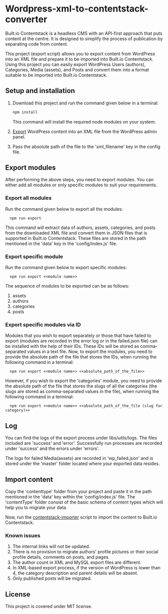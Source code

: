 # Wordpress-xml-to-contentstack-converter

Built.io Contentstack is a headless CMS with an API-first approach that puts content at the centre. It is designed to simplify the process of publication by separating code from content.

This project (export script) allows you to export content from WordPress into an XML file and prepare it to be imported into Built.io Contentstack. Using this project you can easily export WordPress Users (authors), Categories, Media (assets), and Posts and convert them into a format suitable to be imported into Built.io Contentstack.

## Setup and installation
 1. Download this project and run the command given below in a terminal:

    ```bash
    npm install
    ```

    This command will install the required node modules on your system.
 2. [Export](https://en.support.wordpress.com/export/) WordPress content into an XML file from the WordPress admin panel.
 3. Pass the absolute path of the file to the 'xml_filename' key in the config file.

## Export modules
After performing the above steps, you need to export modules. You can either add all modules or only specific modules to suit your requirements.

### Export all modules
Run the command given below to export all the modules:

```
  npm run export
```

This command will extract data of authors, assets, categories, and posts from the downloaded XML file and convert them in JSON files that is supported in Built.io Contentstack. These files are stored in the path mentioned in the 'data' key in the 'config/index.js' file.

### Export specific module
Run the command given below to export specific modules:

```
  npm run export <<module name>>
 ```

The sequence of modules to be exported can be as follows:
 1. assets
 2. authors
 3. categories
 4. posts

### Export specific modules via ID
Modules that you wish to export separately or those that have failed to export (modules are recorded in the error log or in the failed.json file) can be installed with the help of their IDs. These IDs will be stored as comma-separated values in a text file. Now, to export the modules, you need to provide the absolute path of the file that stores the IDs, when running the following command in a terminal:

```
  npm run export <<module name>> <<absolute_path_of_the_file>>
 ```

However, if you wish to export the 'categories' module, you need to provide the absolute path of the file that stores the slugs of all the categories (the slugs are stored as comma-separated values in the file), when running the following command in a terminal:

```
  npm run export <<module name>> <<absolute_path_of_the_file (slug for category)>>
 ```

## Log
You can find the logs of the export process under libs/utils/logs. The files included are 'success' and 'error'. Successfully run processes are recorded under 'success' and the errors under 'errors'.

The logs for failed Media(assets) are recorded in 'wp_failed.json' and is stored under the 'master' folder located where your exported data resides.

## Import content
Copy the 'contenttype' folder from your project and paste it in the path mentioned in the 'data' key within the 'config/index.js' file. The 'contentType' folder consist of the basic schema of content types which will help you to migrate your data.

Now, run the [contentstack-importer](https://github.com/builtio-contentstack/contentstack-import) script to import the content to Built.io Contentstack.

### Known issues

 1. The internal links will not be updated.
 2. There is no provision to migrate authors' profile pictures or their social profile details, comments on posts, and pages.
 3. The author count in XML and MySQL export files are different.
 4. In XML-based export process, if the version of WordPress is lower than 4, the category description and parent details will be absent.
 5. Only published posts will be migrated.

## License
This project is covered under MIT license.


